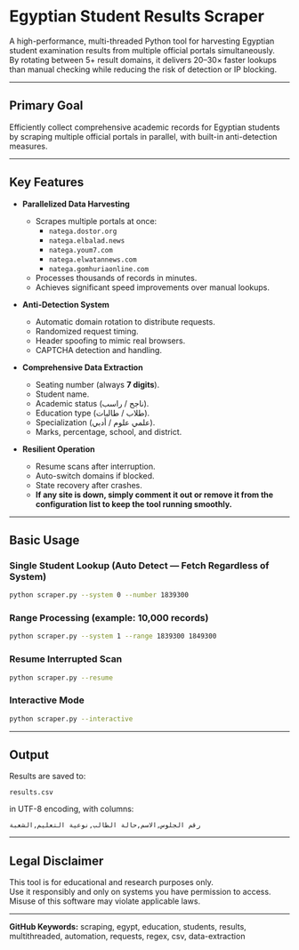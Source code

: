 # Egyptian Student Results Scraper

A high-performance, multi-threaded Python tool for harvesting Egyptian student examination results from multiple official portals simultaneously.  
By rotating between 5+ result domains, it delivers 20–30× faster lookups than manual checking while reducing the risk of detection or IP blocking.

---

## Primary Goal
Efficiently collect comprehensive academic records for Egyptian students by scraping multiple official portals in parallel, with built-in anti-detection measures.

---

## Key Features
- **Parallelized Data Harvesting**
  - Scrapes multiple portals at once:
    - `natega.dostor.org`
    - `natega.elbalad.news`
    - `natega.youm7.com`
    - `natega.elwatannews.com`
    - `natega.gomhuriaonline.com`
  - Processes thousands of records in minutes.
  - Achieves significant speed improvements over manual lookups.

- **Anti-Detection System**
  - Automatic domain rotation to distribute requests.
  - Randomized request timing.
  - Header spoofing to mimic real browsers.
  - CAPTCHA detection and handling.

- **Comprehensive Data Extraction**
  - Seating number (always **7 digits**).
  - Student name.
  - Academic status (ناجح / راسب).
  - Education type (طلاب / طالبات).
  - Specialization (علمي علوم / أدبي).
  - Marks, percentage, school, and district.

- **Resilient Operation**
  - Resume scans after interruption.
  - Auto-switch domains if blocked.
  - State recovery after crashes.
  - **If any site is down, simply comment it out or remove it from the configuration list to keep the tool running smoothly.**

---

## Basic Usage

### Single Student Lookup (Auto Detect — Fetch Regardless of System)
```bash
python scraper.py --system 0 --number 1839300
```
### Range Processing (example: 10,000 records)
```bash
python scraper.py --system 1 --range 1839300 1849300
```

### Resume Interrupted Scan
```bash
python scraper.py --resume
```

### Interactive Mode
```bash
python scraper.py --interactive
```

---

## Output
Results are saved to:
```
results.csv
```
in UTF-8 encoding, with columns:
```
رقم الجلوس,الاسم,حالة الطالب,نوعية التعليم,الشعبة
```

---

## Legal Disclaimer
This tool is for educational and research purposes only.  
Use it responsibly and only on systems you have permission to access.  
Misuse of this software may violate applicable laws.

---

**GitHub Keywords:** scraping, egypt, education, students, results, multithreaded, automation, requests, regex, csv, data-extraction
